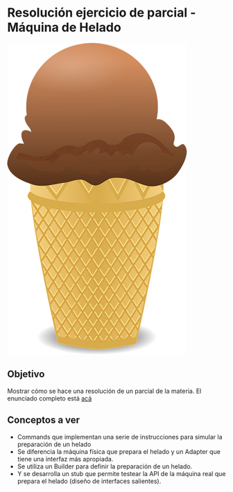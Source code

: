 
# Resolución ejercicio de parcial - Máquina de Helado

![image](images/maquinaHelado.png) 

## Objetivo
Mostrar cómo se hace una resolución de un parcial de la materia. El enunciado completo está [acá](https://docs.google.com/document/d/18MGJ-HvNZZxwA0gs0M2sNg-tCx8pxfwbOIzQP5n2o5I/edit?usp=sharing)

## Conceptos a ver

* Commands que implementan una serie de instrucciones para simular la preparación de un helado
* Se diferencia la máquina física que prepara el helado y un Adapter que tiene una interfaz más apropiada.
* Se utiliza un Builder para definir la preparación de un helado. 
* Y se desarrolla un stub que permite testear la API de la máquina real que prepara el helado (diseño de interfaces salientes).



